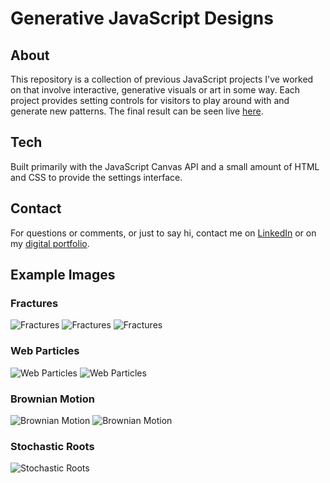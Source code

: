 # Generative JavaScript Designs

## About

This repository is a collection of previous JavaScript projects I've worked on
that involve interactive, generative visuals or art in some way. Each project
provides setting controls for visitors to play around with and generate new
patterns. The final result can be seen live
[here](https://canvasprojects.imfast.io/index.html).

## Tech

Built primarily with the JavaScript Canvas API and a small amount of HTML and
CSS to provide the settings interface.

## Contact

For questions or comments, or just to say hi, contact me on
[LinkedIn](https://www.linkedin.com/in/austinmtheriot/) or on my
[digital portfolio](https://austintheriot.com/contact).

## Example Images

### Fractures
![Fractures](previews/1.jpg) 
![Fractures](previews/7.png) 
![Fractures](previews/9.png)

### Web Particles
![Web Particles](previews/2.png) ![Web Particles](previews/4.png)

### Brownian Motion
![Brownian Motion](previews/3.png) 
![Brownian Motion](previews/5.png) 

### Stochastic Roots
![Stochastic Roots](previews/8.png)
